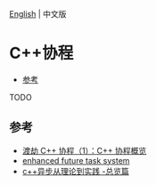 [English](coroutine.md) | 中文版

# C++协程


<!-- vim-markdown-toc GFM -->

* [参考](#参考)

<!-- vim-markdown-toc -->

TODO

## 参考

- [渡劫 C++ 协程（1）：C++ 协程概览](https://www.bennyhuo.com/2022/03/09/cpp-coroutines-01-intro/)
- [enhanced future task system](https://zhuanlan.zhihu.com/p/55585757)
- [c++异步从理论到实践 -总览篇](https://zhuanlan.zhihu.com/p/515309214)
